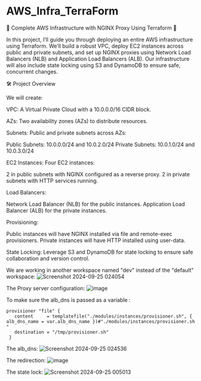 # AWS_Infra_TerraForm
🚀 Complete AWS Infrastructure with NGINX Proxy Using Terraform 🚀

In this project, I’ll guide you through deploying an entire AWS infrastructure using Terraform. We’ll build a robust VPC, deploy EC2 instances across public and private subnets, and set up NGINX proxies using Network Load Balancers (NLB) and Application Load Balancers (ALB). Our infrastructure will also include state locking using S3 and DynamoDB to ensure safe, concurrent changes.

🛠️ Project Overview

We will create:

 VPC: A Virtual Private Cloud with a 10.0.0.0/16 CIDR block.
 
 AZs: Two availability zones (AZs) to distribute resources.
 
 Subnets: Public and private subnets across AZs:

   Public Subnets: 10.0.0.0/24 and 10.0.2.0/24
   Private Subnets: 10.0.1.0/24 and 10.0.3.0/24
        
 EC2 Instances: Four EC2 instances:
 
   2 in public subnets with NGINX configured as a reverse proxy.
   2 in private subnets with HTTP services running.
       
 Load Balancers:
 
   Network Load Balancer (NLB) for the public instances.
   Application Load Balancer (ALB) for the private instances.
        
 Provisioning:
 
   Public instances will have NGINX installed via file and remote-exec provisioners.
   Private instances will have HTTP installed using user-data.
        
 State Locking: Leverage S3 and DynamoDB for state locking to ensure safe collaboration and version control.

We are working in another workspace named "dev" instead of the "default" workspace:
![Screenshot 2024-09-25 024054](https://github.com/user-attachments/assets/70ea988a-135f-464d-9f79-d0e2e5ee304f)

The Proxy server configuration:
![image](https://github.com/user-attachments/assets/c7ef6058-6959-4477-987d-74419fd4273b)

To make sure the alb_dns is passed as a variable :
 ```
provisioner "file" {
    content     = templatefile("./modules/instances/provisioner.sh", { alb_dns_name = var.alb_dns_name })#"./modules/instances/provisioner.sh "
    destination = "/tmp/provisioner.sh"
  }
```
The alb_dns:
![Screenshot 2024-09-25 024536](https://github.com/user-attachments/assets/896176a4-64c1-4b68-b919-81784129bfb1)

The redirection:
![image](https://github.com/user-attachments/assets/ad011146-be40-4535-b211-c978e7381e11)

The state lock:
![Screenshot 2024-09-25 005013](https://github.com/user-attachments/assets/084389ea-60fc-4374-9417-7725d6c0e913)




